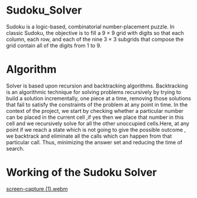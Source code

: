 # Sudoku_Solver
Sudoku is a logic-based, combinatorial number-placement puzzle. In classic Sudoku, the objective is to fill a 9 × 9 grid with digits so that each column, each row, and each of the nine 3 × 3 subgrids that compose the grid contain all of the digits from 1 to 9.

# Algorithm
Solver is based upon recursion and backtracking algorithms.
Backtracking is an algorithmic technique for solving problems recursively by trying to build a solution incrementally, one piece at a time, removing those solutions that fail to satisfy the constraints of the problem at any point in time.
In the context of the project, we start by checking whether a particular number can be placed in the current cell ,if yes then we place that number in this cell and we recursively solve for all the other unoccupied cells.Here, at any point if we reach a state which is not going to give the possible outcome , we backtrack and eliminate all the calls which can happen from that particular call. Thus, minimizing the answer set and reducing the time of search.

# Working of the Sudoku Solver
[screen-capture (1).webm](https://user-images.githubusercontent.com/101987244/232132118-f6d7cecf-023d-4f6c-a3bb-8a7ce69b6206.webm)


